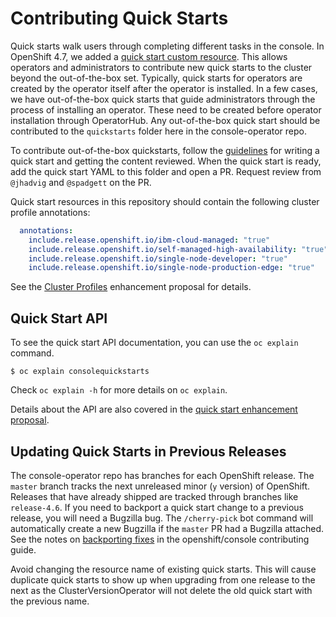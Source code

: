 # Contributing Quick Starts

Quick starts walk users through completing different tasks in the console. In
OpenShift 4.7, we added a
[quick start custom resource](https://github.com/openshift/enhancements/blob/master/enhancements/console/quick-starts.md).
This allows operators and administrators to contribute new quick starts to the
cluster beyond the out-of-the-box set. Typically, quick starts for operators are
created by the operator itself after the operator is installed. In a few cases,
we have out-of-the-box quick starts that guide administrators through the
process of installing an operator. These need to be created before operator
installation through OperatorHub. Any out-of-the-box quick start should be
contributed to the `quickstarts` folder here in the console-operator repo.

To contribute out-of-the-box quickstarts, follow the
[guidelines](http://openshift.github.io/openshift-origin-design/conventions/documentation/quick-starts.html)
for writing a quick start and getting the content reviewed. When the
quick start is ready, add the quick start YAML to this folder and open a PR.
Request review from `@jhadvig` and `@spadgett` on the PR.

Quick start resources in this repository should contain the following
cluster profile annotations:

```yaml
  annotations:
    include.release.openshift.io/ibm-cloud-managed: "true"
    include.release.openshift.io/self-managed-high-availability: "true"
    include.release.openshift.io/single-node-developer: "true"
    include.release.openshift.io/single-node-production-edge: "true"
```

See the
[Cluster Profiles](https://github.com/openshift/enhancements/blob/master/enhancements/update/cluster-profiles.md)
enhancement proposal for details.

## Quick Start API

To see the quick start API documentation, you can use the `oc explain` command.

```
$ oc explain consolequickstarts
```

Check `oc explain -h` for more details on `oc explain`.

Details about the API are also covered in the
[quick start enhancement proposal](https://github.com/openshift/enhancements/blob/master/enhancements/console/quick-starts.md).

## Updating Quick Starts in Previous Releases

The console-operator repo has branches for each OpenShift release. The `master`
branch tracks the next unreleased minor (`y` version) of OpenShift. Releases
that have already shipped are tracked through branches like `release-4.6`. If
you need to backport a quick start change to a previous release, you will need
a Bugzilla bug. The `/cherry-pick` bot command will automatically create a
new Bugzilla if the `master` PR had a Bugzilla attached. See the notes on
[backporting fixes](https://github.com/openshift/console/blob/master/CONTRIBUTING.md#backporting-fixes)
in the openshift/console contributing guide.

Avoid changing the resource name of existing quick starts. This will cause
duplicate quick starts to show up when upgrading from one release to the next as
the ClusterVersionOperator will not delete the old quick start with the previous
name.
